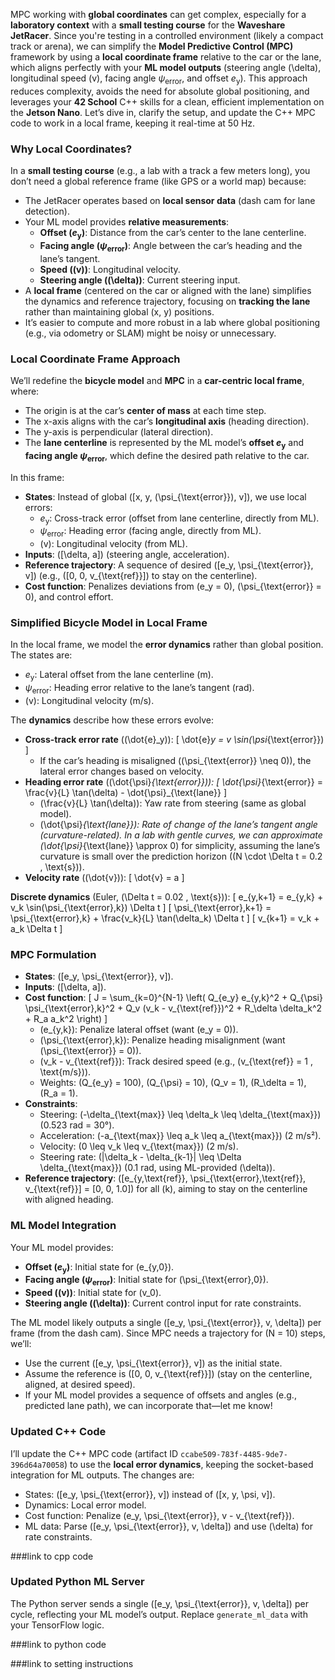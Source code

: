 MPC working with **global coordinates** can get complex, especially for a **laboratory context** with a **small testing course** for the **Waveshare JetRacer**. Since you're testing in a controlled environment (likely a compact track or arena), we can simplify the **Model Predictive Control (MPC)** framework by using a **local coordinate frame** relative to the car or the lane, which aligns perfectly with your **ML model outputs** (steering angle \(\delta\), longitudinal speed \(v\), facing angle $\psi_{\text{error}}$, and offset $e_{\text{y}}$). This approach reduces complexity, avoids the need for absolute global positioning, and leverages your **42 School** C++ skills for a clean, efficient implementation on the **Jetson Nano**. Let’s dive in, clarify the setup, and update the C++ MPC code to work in a local frame, keeping it real-time at 50 Hz.

### Why Local Coordinates?
In a **small testing course** (e.g., a lab with a track a few meters long), you don’t need a global reference frame (like GPS or a world map) because:
- The JetRacer operates based on **local sensor data** (dash cam for lane detection).
- Your ML model provides **relative measurements**:
  - **Offset ($e_{\text{y}}$)**: Distance from the car’s center to the lane centerline.
  - **Facing angle ($\psi_{\text{error}}$)**: Angle between the car’s heading and the lane’s tangent.
  - **Speed (\(v\))**: Longitudinal velocity.
  - **Steering angle (\(\delta\))**: Current steering input.
- A **local frame** (centered on the car or aligned with the lane) simplifies the dynamics and reference trajectory, focusing on **tracking the lane** rather than maintaining global \(x, y\) positions.
- It’s easier to compute and more robust in a lab where global positioning (e.g., via odometry or SLAM) might be noisy or unnecessary.

### Local Coordinate Frame Approach
We’ll redefine the **bicycle model** and **MPC** in a **car-centric local frame**, where:
- The origin is at the car’s **center of mass** at each time step.
- The x-axis aligns with the car’s **longitudinal axis** (heading direction).
- The y-axis is perpendicular (lateral direction).
- The **lane centerline** is represented by the ML model’s **offset $e_{\text{y}}$** and **facing angle $\psi_{\text{error}}$**, which define the desired path relative to the car.

In this frame:
- **States**: Instead of global \([x, y, \(\psi_{\text{error}}\), v]\), we use local errors:
  - $e_{\text{y}}$: Cross-track error (offset from lane centerline, directly from ML).
  - $\psi_{\text{error}}$: Heading error (facing angle, directly from ML).
  - \(v\): Longitudinal velocity (from ML).
- **Inputs**: \([\delta, a]\) (steering angle, acceleration).
- **Reference trajectory**: A sequence of desired \([e_y, \psi_{\text{error}}, v]\) (e.g., \([0, 0, v_{\text{ref}}]\) to stay on the centerline).
- **Cost function**: Penalizes deviations from \(e_y = 0\), \(\psi_{\text{error}} = 0\), and control effort.

### Simplified Bicycle Model in Local Frame
In the local frame, we model the **error dynamics** rather than global position. The states are:
- $e_{\text{y}}$: Lateral offset from the lane centerline (m).
- $\psi_{\text{error}}$: Heading error relative to the lane’s tangent (rad).
- \(v\): Longitudinal velocity (m/s).

The **dynamics** describe how these errors evolve:
- **Cross-track error rate** (\(\dot{e}_y\)):
  \[
  \dot{e}_y = v \sin(\psi_{\text{error}})
  \]
  - If the car’s heading is misaligned (\(\psi_{\text{error}} \neq 0\)), the lateral error changes based on velocity.
- **Heading error rate** (\(\dot{\psi}_{\text{error}}\)):
  \[
  \dot{\psi}_{\text{error}} = \frac{v}{L} \tan(\delta) - \dot{\psi}_{\text{lane}}
  \]
  - \(\frac{v}{L} \tan(\delta)\): Yaw rate from steering (same as global model).
  - \(\dot{\psi}_{\text{lane}}\): Rate of change of the lane’s tangent angle (curvature-related). In a lab with gentle curves, we can approximate \(\dot{\psi}_{\text{lane}} \approx 0\) for simplicity, assuming the lane’s curvature is small over the prediction horizon (\(N \cdot \Delta t = 0.2 \, \text{s}\)).
- **Velocity rate** (\(\dot{v}\)):
  \[
  \dot{v} = a
  \]

**Discrete dynamics** (Euler, \(\Delta t = 0.02 \, \text{s}\)):
\[
e_{y,k+1} = e_{y,k} + v_k \sin(\psi_{\text{error},k}) \Delta t
\]
\[
\psi_{\text{error},k+1} = \psi_{\text{error},k} + \frac{v_k}{L} \tan(\delta_k) \Delta t
\]
\[
v_{k+1} = v_k + a_k \Delta t
\]

### MPC Formulation
- **States**: \([e_y, \psi_{\text{error}}, v]\).
- **Inputs**: \([\delta, a]\).
- **Cost function**:
  \[
  J = \sum_{k=0}^{N-1} \left( Q_{e_y} e_{y,k}^2 + Q_{\psi} \psi_{\text{error},k}^2 + Q_v (v_k - v_{\text{ref}})^2 + R_\delta \delta_k^2 + R_a a_k^2 \right)
  \]
  - \(e_{y,k}\): Penalize lateral offset (want \(e_y = 0\)).
  - \(\psi_{\text{error},k}\): Penalize heading misalignment (want \(\psi_{\text{error}} = 0\)).
  - \(v_k - v_{\text{ref}}\): Track desired speed (e.g., \(v_{\text{ref}} = 1 \, \text{m/s}\)).
  - Weights: \(Q_{e_y} = 100\), \(Q_{\psi} = 10\), \(Q_v = 1\), \(R_\delta = 1\), \(R_a = 1\).
- **Constraints**:
  - Steering: \(-\delta_{\text{max}} \leq \delta_k \leq \delta_{\text{max}}\) (0.523 rad = 30°).
  - Acceleration: \(-a_{\text{max}} \leq a_k \leq a_{\text{max}}\) (2 m/s²).
  - Velocity: \(0 \leq v_k \leq v_{\text{max}}\) (2 m/s).
  - Steering rate: \(|\delta_k - \delta_{k-1}| \leq \Delta \delta_{\text{max}}\) (0.1 rad, using ML-provided \(\delta\)).
- **Reference trajectory**: \([e_{y,\text{ref}}, \psi_{\text{error},\text{ref}}, v_{\text{ref}}] = [0, 0, 1.0]\) for all \(k\), aiming to stay on the centerline with aligned heading.

### ML Model Integration
Your ML model provides:
- **Offset ($e_{\text{y}}$)**: Initial state for \(e_{y,0}\).
- **Facing angle ($\psi_{\text{error}}$)**: Initial state for \(\psi_{\text{error},0}\).
- **Speed (\(v\))**: Initial state for \(v_0\).
- **Steering angle (\(\delta\))**: Current control input for rate constraints.

The ML model likely outputs a single \([e_y, \psi_{\text{error}}, v, \delta]\) per frame (from the dash cam). Since MPC needs a trajectory for \(N = 10\) steps, we’ll:
- Use the current \([e_y, \psi_{\text{error}}, v]\) as the initial state.
- Assume the reference is \([0, 0, v_{\text{ref}}]\) (stay on the centerline, aligned, at desired speed).
- If your ML model provides a sequence of offsets and angles (e.g., predicted lane path), we can incorporate that—let me know!

### Updated C++ Code
I’ll update the C++ MPC code (artifact ID `ccabe509-783f-4485-9de7-396d64a70058`) to use the **local error dynamics**, keeping the socket-based integration for ML outputs. The changes are:
- States: \([e_y, \psi_{\text{error}}, v]\) instead of \([x, y, \psi, v]\).
- Dynamics: Local error model.
- Cost function: Penalize \(e_y, \psi_{\text{error}}, v - v_{\text{ref}}\).
- ML data: Parse \([e_y, \psi_{\text{error}}, v, \delta]\) and use \(\delta\) for rate constraints.


###link to cpp code


### Updated Python ML Server
The Python server sends a single \([e_y, \psi_{\text{error}}, v, \delta]\) per cycle, reflecting your ML model’s output. Replace `generate_ml_data` with your TensorFlow logic.


###link to python code

###link to setting instructions
